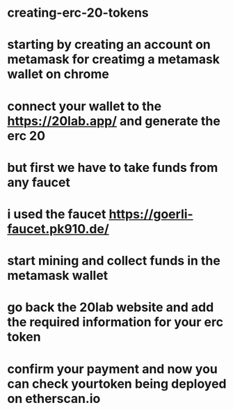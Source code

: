 # creating-erc-20-tokens
# starting by creating an account on metamask for creatimg a metamask wallet on chrome
# connect your wallet to the https://20lab.app/ and generate the erc 20
# but first we have to take funds from any faucet 
# i used the  faucet  https://goerli-faucet.pk910.de/ 
# start mining and collect funds in the metamask wallet 
# go back the 20lab website and add the required information for your erc token
# confirm your payment and now you can check yourtoken being deployed on etherscan.io
